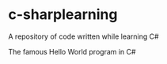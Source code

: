# c-sharplearning
A repository of code written while learning C#

The famous Hello World program in C#
